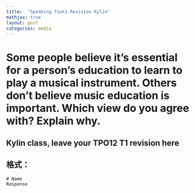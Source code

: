 ```yaml
---
title:  "Speaking Task1 Revision Kylin"
mathjax: true
layout: post
categories: media
---
```



# Some people believe it’s essential for a person’s education to learn to play a musical instrument. Others don’t believe music education is important. Which view do you agree with? Explain why.
## Kylin class, leave your TPO12 T1 revision here
## 格式：
```# Name``` <br>
```Response```